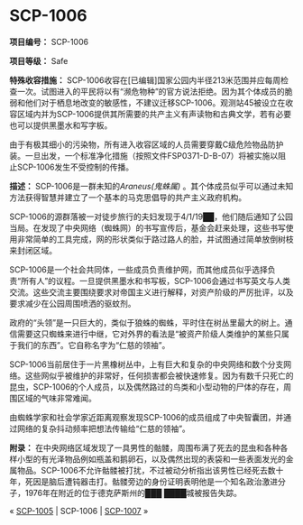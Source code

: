 # SCP-1006
                        


**项目编号：** SCP-1006

**项目等级：** Safe

**特殊收容措施：** SCP-1006收容在[已编辑]国家公园内半径213米范围并应每周检查一次。试图进入的平民将以有“濒危物种”的官方说法拒绝。因为其个体成员的脆弱和他们对于栖息地改变的敏感性，不建议迁移SCP-1006。观测站45被设立在收容区域内并为SCP-1006提供其所需要的共产主义有声读物和古典文学，若有必要也可以提供黑墨水和写字板。

由于有极其细小的污染物，所有进入收容区域的人员需要穿戴C级危险物品防护装。一旦出发，一个标准净化措施（按照文件FSP0371-D-B-07）将被实施以阻止SCP-1006发生不受控制的传播。

**描述：** SCP-1006是一群未知的*Araneus(鬼蛛属)* 。其个体成员似乎可以通过未知方法获得智慧并建立了一个基本的马克思倡导的共产主义政府机构。

SCP-1006的源群落被一对徒步旅行的夫妇发现于4/1/19██，他们随后通知了公园当局。在发现了中央网络（蜘蛛网）的书写宣传后，基金会赶来处理，这些书写使用非常简单的工具完成，网的形状类似于路过路人的脸，并试图通过简单放倒树枝来封闭区域。

SCP-1006是一个社会共同体，一些成员负责维护网，而其他成员似乎选择负责“所有人”的议程。一旦提供黑墨水和书写板，SCP-1006会通过书写英文与人类交流。这些交流主要围绕要求对帝国主义进行解释，对资产阶级的严厉批评，以及要求减少在公园周围喷洒的驱蚊剂。

政府的“头领”是一只巨大的，类似于狼蛛的蜘蛛，平时住在树丛里最大的树上。通信需要这只蜘蛛来进行中继，它对外界的看法是“被资产阶级人类维护的某些只属于我们的东西”。它自称名字为“仁慈的领袖”。

SCP-1006当前居住于一片黑橡树丛中，上有巨大和复杂的中央网络和数个分支网络。这些网似乎被维护的非常好，任何损害都会被快速修复。因为有数千只死亡的昆虫，SCP-1006的个人成员，以及偶然路过的鸟类和小型动物的尸体的存在，周围区域的气味非常难闻。

由蜘蛛学家和社会学家近距离观察发现SCP-1006的成员组成了中央智囊团，并通过网络的复杂抖动频率把想法传输给“仁慈的领袖”。

**附录：** 在中央网络区域发现了一具男性的骷髅，周围布满了死去的昆虫和各种各样小型的有光泽物品例如瓶盖和鹅卵石，以及偶然出现的表袋和一些表面发光的金属物品。SCP-1006不允许骷髅被打扰，不过被动分析指出该男性已经死去数十年，死因是脑后遭钝器击打。骷髅旁边的身份证明表明他是一个知名政治激进分子，1976年在附近的位于德克萨斯州的███ ████城被报告失踪。



« [SCP-1005](/scp-1005) | SCP-1006 | [SCP-1007](/scp-1007) »





                    